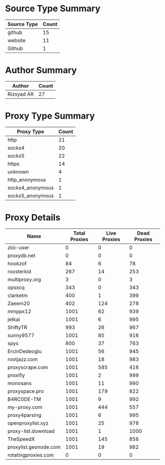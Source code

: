 # Source Type Summary

| Source Type | Count |
|-------------|-------|
| github | 15 |
| website | 11 |
| Github | 1 |


# Author Summary

| Author | Count |
|--------|-------|
| Rizsyad AR | 27 |


# Proxy Type Summary

| Proxy Type | Count |
|------------|-------|
| http | 21 |
| socks4 | 20 |
| socks5 | 22 |
| https | 14 |
| unknown | 4 |
| http_anonymous | 1 |
| socks4_anonymous | 1 |
| socks5_anonymous | 1 |


# Proxy Details

| Name | Total Proxies | Live Proxies | Dead Proxies |
|------|---------------|--------------|---------------|
| zloi-user | 0 | 0 | 0 |
| proxydb.net | 0 | 0 | 0 |
| hookzof | 84 | 6 | 78 |
| roosterkid | 267 | 14 | 253 |
| multiproxy.org | 3 | 0 | 3 |
| opsxcq | 343 | 0 | 343 |
| clarketm | 400 | 1 | 399 |
| Zaeem20 | 402 | 124 | 278 |
| mmppx12 | 1001 | 62 | 939 |
| jetkai | 1001 | 6 | 995 |
| ShiftyTR | 993 | 26 | 967 |
| sunny9577 | 1001 | 85 | 916 |
| spys | 800 | 37 | 763 |
| ErcinDedeoglu | 1001 | 56 | 945 |
| rootjazz.com | 1001 | 18 | 983 |
| proxyscrape.com | 1001 | 585 | 416 |
| proxifly | 1001 | 2 | 999 |
| monosans | 1001 | 11 | 990 |
| proxyspace.pro | 1001 | 179 | 822 |
| B4RC0DE-TM | 1001 | 9 | 992 |
| my-proxy.com | 1001 | 444 | 557 |
| proxy4parsing | 1001 | 6 | 995 |
| openproxylist.xyz | 1001 | 25 | 976 |
| proxy-list.download | 1001 | 1 | 1000 |
| TheSpeedX | 1001 | 145 | 856 |
| proxylist.geonode.com | 1001 | 19 | 982 |
| rotatingproxies.com | 0 | 0 | 0 |
